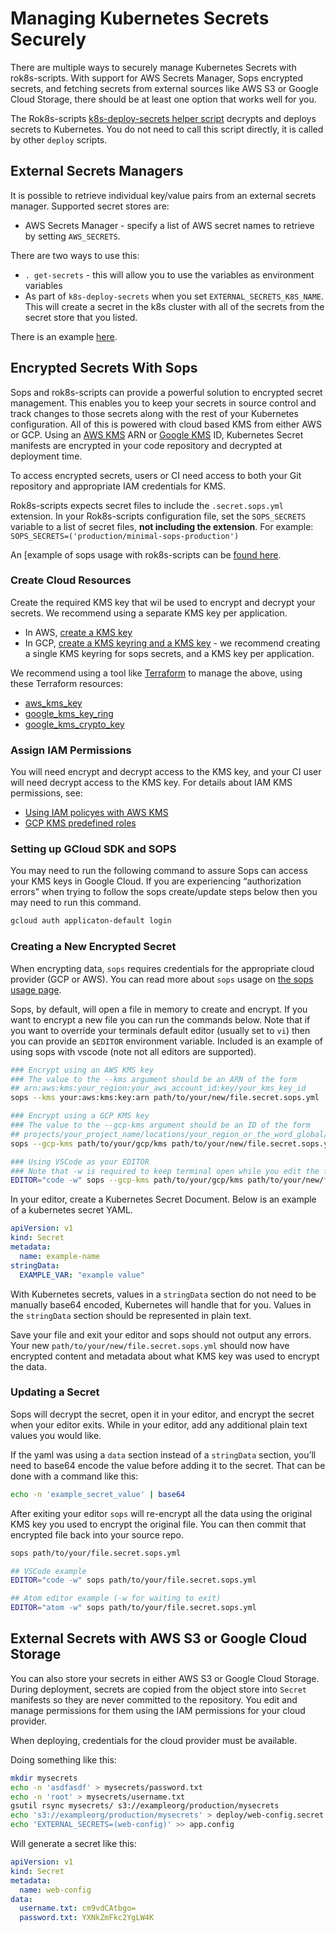 # Managing Kubernetes Secrets Securely
There are multiple ways to securely manage Kubernetes Secrets with rok8s-scripts. With support for AWS Secrets Manager, Sops encrypted secrets, and fetching secrets from external sources like AWS S3 or Google Cloud Storage, there should be at least one option that works well for you.

The Rok8s-scripts [k8s-deploy-secrets helper script](./../bin/k8s-deploy-secrets) decrypts and deploys secrets to Kubernetes. You do not need to call this script directly, it is called by other `deploy` scripts.

## External Secrets Managers
It is possible to retrieve individual key/value pairs from an external secrets manager. Supported secret stores are:

* AWS Secrets Manager - specify a list of AWS secret names to retrieve by setting `AWS_SECRETS`.

There are two ways to use this:
* `. get-secrets` - this will allow you to use the variables as environment variables
* As part of `k8s-deploy-secrets` when you set `EXTERNAL_SECRETS_K8S_NAME`.  This will create a secret in the k8s cluster with all of the secrets from the secret store that you listed.

There is an example [here](https://github.com/FairwindsOps/rok8s-scripts/tree/master/examples/external-secrets-manager).

## Encrypted Secrets With Sops

Sops and rok8s-scripts can provide a powerful solution to encrypted secret management. This enables you to keep your secrets in source control and track changes to those secrets along with the rest of your Kubernetes configuration. All of this is powered with cloud based KMS from either AWS or GCP. Using an [AWS KMS](https://aws.amazon.com/kms/) ARN or [Google KMS](https://cloud.google.com/kms/) ID, Kubernetes Secret manifests are encrypted in your code repository and decrypted at deployment time.

To access encrypted secrets, users or CI need access to both your Git repository and appropriate IAM credentials for KMS.

Rok8s-scripts expects secret files to include the `.secret.sops.yml` extension. In your Rok8s-scripts configuration file, set the `SOPS_SECRETS` variable to a list of secret files, **not including the extension**. For example: `SOPS_SECRETS=('production/minimal-sops-production')`

An [example of sops usage with rok8s-scripts can be
[found here](../examples/minimal-sops-secrets).

### Create Cloud Resources

Create the required KMS key that wil be used to encrypt and decrypt your secrets. We recommend using a separate KMS key per application.

* In AWS, [create a KMS key](https://docs.aws.amazon.com/kms/latest/developerguide/create-keys.html)
* In GCP, [create a KMS keyring and a KMS key](https://cloud.google.com/kms/docs/quickstart) - we recommend creating a single KMS keyring for sops secrets, and a KMS key per application.

We recommend using a tool like [Terraform](http://terraform.io) to manage the above, using these Terraform resources:

* [aws_kms_key](https://www.terraform.io/docs/providers/aws/r/kms_key.html)
* [google_kms_key_ring](https://www.terraform.io/docs/providers/google/d/google_kms_key_ring.html)
* [google_kms_crypto_key](https://www.terraform.io/docs/providers/google/d/google_kms_crypto_key.html)

### Assign IAM Permissions

You will need encrypt and decrypt access to the KMS key, and your CI user will need decrypt access to the KMS key. For details about IAM KMS permissions, see:

* [Using IAM policyes with AWS KMS](https://docs.aws.amazon.com/kms/latest/developerguide/iam-policies.html)
* [GCP KMS predefined roles](https://cloud.google.com/kms/docs/reference/permissions-and-roles#predefined_roles)

### Setting up GCloud SDK and SOPS

You may need to run the following command to assure Sops can access your KMS keys in Google Cloud. If you are experiencing “authorization errors” when trying to follow the sops create/update steps below then you may need to run this command.

```bash
gcloud auth applicaton-default login
```

### Creating a New Encrypted Secret

When encrypting data, `sops` requires credentials for the appropriate
cloud provider (GCP or AWS). You can read more about `sops` usage on [the sops usage page](https://github.com/mozilla/sops#usage).


Sops, by default, will open a file in memory to create and encrypt. If you want to encrypt a new file you can run the commands below. Note that if you want to override your terminals default editor (usually set to `vi`) then you can provide an `$EDITOR` environment variable. Included is an example of using sops with vscode (note not all editors are supported).


```bash
### Encrypt using an AWS KMS key
### The value to the --kms argument should be an ARN of the form
## arn:aws:kms:your_region:your_aws_account_id:key/your_kms_key_id
sops --kms your:aws:kms:key:arn path/to/your/new/file.secret.sops.yml

### Encrypt using a GCP KMS key
### The value to the --gcp-kms argument should be an ID of the form
## projects/your_project_name/locations/your_region_or_the_word_global/keyRings/your_kms_keyring_name/cryptoKeys/your_kms_key_name
sops --gcp-kms path/to/your/gcp/kms path/to/your/new/file.secret.sops.yml

### Using VSCode as your EDITOR
### Note that -w is required to keep terminal open while you edit the file
EDITOR="code -w" sops --gcp-kms path/to/your/gcp/kms path/to/your/new/file.secret.sops.yml
```

In your editor, create a Kubernetes Secret Document. Below is an example of a kubernetes secret YAML.

```yaml
apiVersion: v1
kind: Secret
metadata:
  name: example-name
stringData:
  EXAMPLE_VAR: "example value"
```

With Kubernetes secrets, values in a `stringData` section do not need to be manually base64 encoded, Kubernetes will handle that for you. Values in the `stringData` section should be represented in plain text.

Save your file and exit your editor and sops should not output any errors. Your new `path/to/your/new/file.secret.sops.yml` should now have encrypted content and metadata about what KMS key was used to encrypt the data.

### Updating a Secret

Sops will decrypt the secret, open it in your editor, and encrypt the secret when your editor exits. While in your editor, add any additional plain text values you would like.

If the yaml was using a `data` section instead of a `stringData` section, you’ll need to base64 encode the value before adding it to the secret. That can be done with a command like this:

```bash
echo -n 'example_secret_value' | base64
```

After exiting your editor `sops` will re-encrypt all the data using the original KMS key you used to encrypt the original file. You can then commit that encrypted file back into your source repo.

```bash
sops path/to/your/file.secret.sops.yml

## VSCode example
EDITOR="code -w" sops path/to/your/file.secret.sops.yml

## Atom editor example (-w for waiting to exit)
EDITOR="atom -w" sops path/to/your/file.secret.sops.yml
```

## External Secrets with AWS S3 or Google Cloud Storage
You can also store your secrets in either AWS S3 or Google Cloud Storage.
During deployment, secrets are copied from the object store into `Secret` manifests so
they are never committed to the repository. You edit and manage permissions for them
using the IAM permissions for your cloud provider.

When deploying, credentials for the cloud provider must be available.

Doing something like this:
```bash
mkdir mysecrets
echo -n 'asdfasdf' > mysecrets/password.txt
echo -n 'root' > mysecrets/username.txt
gsutil rsync mysecrets/ s3://exampleorg/production/mysecrets
echo 's3://exampleorg/production/mysecrets' > deploy/web-config.secret.external
echo 'EXTERNAL_SECRETS=(web-config)' >> app.config
```

Will generate a secret like this:
```yaml
apiVersion: v1
kind: Secret
metadata:
  name: web-config
data:
  username.txt: cm9vdCAtbgo=
  password.txt: YXNkZmFkc2YgLW4K
```
